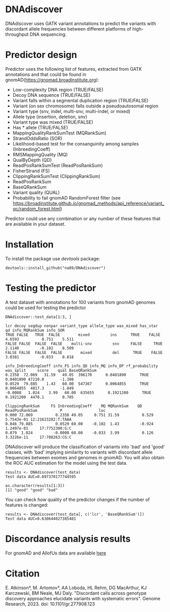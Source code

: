 # DNAdiscover
DNAdiscover uses GATK variant annotations to predict the variants with discordant allele frequencies between different platforms of high-throughput DNA sequencing. 

Predictor design
==============

Predictor uses the following list of features, extracted from GATK annotations and that could be found in gnomAD(https://gnomad.broadinstitute.org):
- Low-complexity DNA region (TRUE/FALSE)
- Decoy DNA sequence (TRUE/FALSE)
- Variant falls within a segmental duplication region (TRUE/FALSE)
- Variant (on sex chromosome) falls outside a pseudoautosomal region
- Variant type (snv, indel, multi-snv, multi-indel, or mixed)
- Allele type (insertion, deletion, snv)
- Variant type was mixed (TRUE/FALSE)
- Has * allele (TRUE/FALSE)
- MappingQualityRankSumTest (MQRankSum)
- StrandOddsRatio (SOR)
- Likelihood-based test for the consanguinity among samples (InbreedingCoeff)
- RMSMappingQuality (MQ)
- QualByDepth (QD)
- ReadPosRankSumTest (ReadPosRankSum)
- FisherStrand (FS)
- ClippingRankSumTest (ClippingRankSum)
- ReadPosRankSum
- BaseQRankSum
- Variant quality (QUAL)
- Probability to fail gnomAD RandomForest filter (see https://broadinstitute.github.io/gnomad_methods/api_reference/variant_qc/random_forest.html)

Predictor could use any combination or any number of these features that are available in your dataset.

Installation
==============

To install the package use *devtools* package:

    devtools::install_github("na89/DNAdiscover")
    
Testing the predictor
==============

A test dataset with annotations for 100 variants from gnomAD genomes could be used for testing the predictor

    DNAdiscover::test_data[1:3, ]
    
    lcr decoy segdup nonpar variant_type allele_type was_mixed has_star     qd info_MQRankSum info_SOR
    TRUE FALSE   TRUE  FALSE        mixed         ins      TRUE    FALSE 4.6593          0.751    5.511
    FALSE FALSE  FALSE  FALSE    multi-snv         snv     FALSE     TRUE 2.1140         -0.102    8.509
    FALSE FALSE  FALSE  FALSE        mixed         del      TRUE    FALSE 3.0381         -0.033    0.818
    
    info_InbreedingCoeff info_FS info_QD info_MQ info_DP rf_probability was_split     score    qual BaseQRankSum
    0.2358  72.069   31.59   49.05  396170      0.0401890      TRUE 0.0401890 47210.0       -1.380
    0.0529  79.885    1.43   60.00  547367      0.0064855      TRUE 0.0064855  4817.3       -1.849
    -0.0008   1.024    3.99   60.00  635655      0.1921200      TRUE 0.1921200  4470.1        0.705
    
    ClippingRankSum     FS InbreedingCoeff    MQ MQRankSum    QD ReadPosRankSum          P                loc
    0.000 72.069          0.2358 49.05     0.751 31.59          0.529 5.7543e-01 12:21623282:T:TAAA
    0.046 79.885          0.0529 60.00    -0.102  1.43         -0.924 1.2497e-01     17:7752300:G:C
    0.079  1.024         -0.0008 60.00    -0.033  3.99          0.126 3.3226e-11     17:708263:CG:C


DNAdiscover will produce the classification of variants into 'bad' and 'good' classes, with 'bad' implying similarity to variants with discordant allele frequencies between exomes and genomes in gnomAD. You will also obtain the ROC AUC estimation for the model using the test data. 
    
    results <- DNAdiscover(test_data)
    Test data AUC=0.897370177744595
    
    as.character(results[1:3])
    [1] "good" "good" "bad" 
    
You can check how quality of the predictor changes if the number of features is changed:
    
    results <- DNAdiscover(test_data[, c('lcr', 'BaseQRankSum')])
    Test data AUC=0.630644027385401


# Discordance analysis results


For gnomAD and AllofUs data are available [here](https://www.synapse.org/#!Synapse:syn52587531)

Citation
==============
E. Atkinson*, M. Artomov*, AA Loboda, HL Rehm, DG MacArthur, KJ Karczewski, BM Neale, MJ Daly. "Discordant calls across genotype discovery approaches elucidate variants with systematic errors". Genome Research, 2023. doi: 10.1101/gr.277908.123
